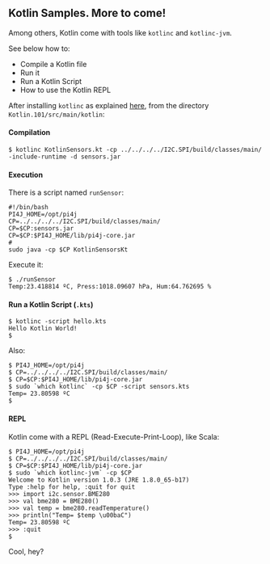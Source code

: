## Kotlin Samples. More to come!

Among others, Kotlin come with tools like `kotlinc` and `kotlinc-jvm`.

See below how to:
- Compile a Kotlin file
- Run it
- Run a Kotlin Script
- How to use the Kotlin REPL

After installing `kotlinc` as explained [here](https://kotlinlang.org/docs/tutorials/command-line.html),
from the directory `Kotlin.101/src/main/kotlin`:

#### Compilation
```
$ kotlinc KotlinSensors.kt -cp ../../../../I2C.SPI/build/classes/main/ -include-runtime -d sensors.jar
```

#### Execution
There is a script named `runSensor`:
```
#!/bin/bash
PI4J_HOME=/opt/pi4j
CP=../../../../I2C.SPI/build/classes/main/
CP=$CP:sensors.jar
CP=$CP:$PI4J_HOME/lib/pi4j-core.jar
#
sudo java -cp $CP KotlinSensorsKt
```
Execute it:
```
$ ./runSensor 
Temp:23.418814 ºC, Press:1018.09607 hPa, Hum:64.762695 %
```

#### Run a Kotlin Script (`.kts`)
```
$ kotlinc -script hello.kts
Hello Kotlin World!
$
```

Also:
```
$ PI4J_HOME=/opt/pi4j
$ CP=../../../../I2C.SPI/build/classes/main/
$ CP=$CP:$PI4J_HOME/lib/pi4j-core.jar
$ sudo `which kotlinc` -cp $CP -script sensors.kts
Temp= 23.80598 ºC
$ 
```

#### REPL
Kotlin come with a REPL (Read-Execute-Print-Loop), like Scala:
```
$ PI4J_HOME=/opt/pi4j
$ CP=../../../../I2C.SPI/build/classes/main/
$ CP=$CP:$PI4J_HOME/lib/pi4j-core.jar
$ sudo `which kotlinc-jvm` -cp $CP
Welcome to Kotlin version 1.0.3 (JRE 1.8.0_65-b17)
Type :help for help, :quit for quit
>>> import i2c.sensor.BME280
>>> val bme280 = BME280()
>>> val temp = bme280.readTemperature()
>>> println("Temp= $temp \u00baC")
Temp= 23.80598 ºC
>>> :quit
$ 
```

Cool, hey?
